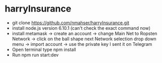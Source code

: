 # harryInsurance


- git clone https://github.com/nmahser/harryInsurance.git
- install node.js version 6.10.1 (can't check the exact command now)
- install metamask -> create an account -> change Main Net to Ropsten Network -> click on the ball shape next Network selection drop down menu
-> import account -> use the private key I sent it on Telegram
- Open terminal type npm install 
- Run npm run start:dev


